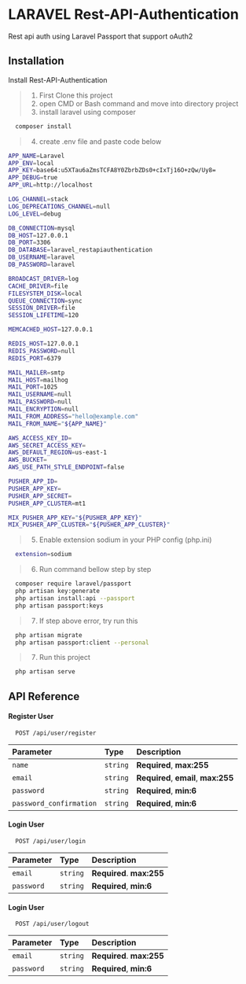 # LARAVEL Rest-API-Authentication

Rest api auth using Laravel Passport that support oAuth2

## Installation

Install Rest-API-Authentication

> 1.  First Clone this project
> 2.  open CMD or Bash command and move into directory project
> 3.  install laravel using composer

```bash
  composer install
```

> 4.  create .env file and paste code below

```bash
APP_NAME=Laravel
APP_ENV=local
APP_KEY=base64:u5XTau6aZmsTCFA8Y0ZbrbZDs0+cIxTj16O+zQw/Uy8=
APP_DEBUG=true
APP_URL=http://localhost

LOG_CHANNEL=stack
LOG_DEPRECATIONS_CHANNEL=null
LOG_LEVEL=debug

DB_CONNECTION=mysql
DB_HOST=127.0.0.1
DB_PORT=3306
DB_DATABASE=laravel_restapiauthentication
DB_USERNAME=laravel
DB_PASSWORD=laravel

BROADCAST_DRIVER=log
CACHE_DRIVER=file
FILESYSTEM_DISK=local
QUEUE_CONNECTION=sync
SESSION_DRIVER=file
SESSION_LIFETIME=120

MEMCACHED_HOST=127.0.0.1

REDIS_HOST=127.0.0.1
REDIS_PASSWORD=null
REDIS_PORT=6379

MAIL_MAILER=smtp
MAIL_HOST=mailhog
MAIL_PORT=1025
MAIL_USERNAME=null
MAIL_PASSWORD=null
MAIL_ENCRYPTION=null
MAIL_FROM_ADDRESS="hello@example.com"
MAIL_FROM_NAME="${APP_NAME}"

AWS_ACCESS_KEY_ID=
AWS_SECRET_ACCESS_KEY=
AWS_DEFAULT_REGION=us-east-1
AWS_BUCKET=
AWS_USE_PATH_STYLE_ENDPOINT=false

PUSHER_APP_ID=
PUSHER_APP_KEY=
PUSHER_APP_SECRET=
PUSHER_APP_CLUSTER=mt1

MIX_PUSHER_APP_KEY="${PUSHER_APP_KEY}"
MIX_PUSHER_APP_CLUSTER="${PUSHER_APP_CLUSTER}"
```

> 5.  Enable extension sodium in your PHP config (php.ini)

```bash
  extension=sodium
```

> 6.  Run command bellow step by step

```bash
  composer require laravel/passport
  php artisan key:generate
  php artisan install:api --passport
  php artisan passport:keys

```

> 7. If step above error, try run this

```bash
  php artisan migrate
  php artisan passport:client --personal
```

> 7.  Run this project

```bash
  php artisan serve
```

## API Reference

#### Register User

```http
  POST /api/user/register
```

| Parameter               | Type     | Description                          |
| :---------------------- | :------- | :----------------------------------- |
| `name`                  | `string` | **Required**, **max:255**            |
| `email`                 | `string` | **Required**, **email**, **max:255** |
| `password`              | `string` | **Required**, **min:6**              |
| `password_confirmation` | `string` | **Required**, **min:6**              |

#### Login User

```http
  POST /api/user/login
```

| Parameter  | Type     | Description               |
| :--------- | :------- | :------------------------ |
| `email`    | `string` | **Required**. **max:255** |
| `password` | `string` | **Required**, **min:6**   |

#### Login User

```http
  POST /api/user/logout
```

| Parameter  | Type     | Description               |
| :--------- | :------- | :------------------------ |
| `email`    | `string` | **Required**. **max:255** |
| `password` | `string` | **Required**, **min:6**   |
